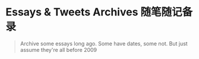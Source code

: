# Essays & Tweets Archives 随笔随记备录
> Archive some essays long ago. Some have dates, some not. But just assume they're all before 2009